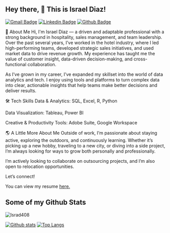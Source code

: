 
## Hey there, 👋 This is Israel Diaz!
[![Gmail Badge](https://img.shields.io/badge/-97diazisrael@gmail.com-c14438?style=flat&logo=Gmail&logoColor=white&link=mailto:97diazisrael@gmail.com)](mailto:97diazisrael@gmail.com) 
[![Linkedin Badge](https://img.shields.io/badge/-https://www.linkedin.com/in/israeldiaz408/-0072b1?style=flat&logo=Linkedin&logoColor=white&link=https://www.linkedin.com/in/https://www.linkedin.com/in/israeldiaz408//)](https://www.linkedin.com/in/https://www.linkedin.com/in/israeldiaz408//) [![Github Badge](https://img.shields.io/badge/-Israd408-grey?style=flat&logo=github&logoColor=white&link=https://github.com/Israd408/)](https://www.github.com/Israd408/) <p align='left'>👋 About Me
Hi, I'm Israel Diaz — a driven and adaptable professional with a strong background in hospitality, sales management, and team leadership. Over the past several years, I’ve worked in the hotel industry, where I led high-performing teams, developed strategic sales initiatives, and used market data to drive revenue growth. My experience has taught me the value of customer insight, data-driven decision-making, and cross-functional collaboration.

As I’ve grown in my career, I’ve expanded my skillset into the world of data analytics and tech. I enjoy using tools and platforms to turn complex data into clear, actionable insights that help teams make better decisions and deliver results.

🛠️ Tech Skills
Data & Analytics: SQL, Excel, R, Python

Data Visualization: Tableau, Power BI

Creative & Productivity Tools: Adobe Suite, Google Workspace

🌎 A Little More About Me
Outside of work, I’m passionate about staying active, exploring the outdoors, and continuously learning. Whether it’s picking up a new hobby, traveling to a new city, or diving into a side project, I’m always looking for ways to grow both personally and professionally.

I’m actively looking to collaborate on outsourcing projects, and I’m also open to relocation opportunities.

Let’s connect!</p><p align='left'> You can view my resume <a href='https://docs.google.com/document/d/1UsjrQtXm5P7E0jjsTXqBOwDtLD4J448ANYNoyxj7Avc/edit?usp=sharing ' target=_blank><u>here</u>.</a></p>
## Some of my Github Stats
<p align=left> <img src=https://komarev.com/ghpvc/?username=Israd408 alt=Israd408 /> </p>

[![Github stats](https://github-readme-stats.vercel.app/api?username=Israd408&show_icons=true&include_all_commits=true)](https://github.com/Israd408/github-readme-stats)
[![Top Langs](https://github-readme-stats.vercel.app/api/top-langs/?username=Israd408&layout=compact)](https://github.com/Israd408/github-readme-stats)

